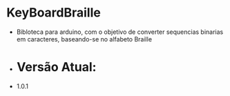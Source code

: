 # KeyBoardBraille
- Bibloteca para arduino, com o objetivo de converter sequencias binarias em caracteres, baseando-se no alfabeto Braille
  
- # Versão Atual:
- 1.0.1
